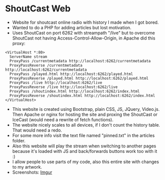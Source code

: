 # ShoutCast Web

- Website for shoutcast online radio with history I made when I got bored.
- Wanted to do a PHP for adding articles but lost motivation.
- Uses ShoutCast on port 6262 with streampath "/live" but to overcome ShoutCast not having Access-Control-Allow-Origin, in Apache did this proxy:
```
<VirtualHost *:80>
  ServerName stream
  ProxyPass /currentmetadata http://localhost:6262/currentmetadata
  ProxyPassReverse /currentmetadata http://localhost:6262/currentmetadata
  ProxyPass /played.html http://localhost:6262/played.html
  ProxyPassReverse /played.html http://localhost:6262/played.html
  ProxyPass /live http://localhost:6262/live
  ProxyPassReverse /live http://localhost:6262/live
  ProxyPass /shoutindex.html http://localhost:6262/index.html
  ProxyPassReverse /shoutindex.html http://localhost:6262/index.html
</VirtualHost>
```
- This website is created using Bootstrap, plain CSS, JS, JQuery, Video.js. Then Apache or nginx for hosting the site and proxing the ShoutCast or IceCast (would need a rewrite of fetch functions).
- The website nicely scales to all devices, if I don't count the history table. That would need a redo.
- For some more info visit the text file named "pinned.txt" in the articles folder.
- Also this website will play the stream when switching to another pages because it's loaded with JS and back/forwards buttons work too with it :)
- I allow people to use parts of my code, also this entire site with changes to my artwork.
- Screenshots: [Imgur](https://imgur.com/a/VrV9AFj)

